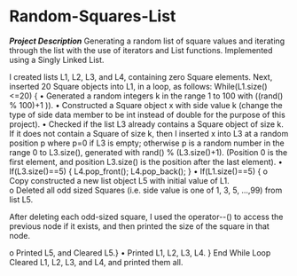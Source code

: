 # Random-Squares-List
***Project Description***
Generating a random list of square values and iterating through the list with the use of iterators and List functions.
Implemented using a Singly Linked List.

I created lists L1, L2, L3, and L4, containing zero Square elements. 
Next, inserted 20 Square objects into L1, in a loop, as follows:
  While(L1.size()<=20) {
• Generated a random integers k in the range 1 to 100 with ((rand() % 100)+1 )). 
•	Constructed a Square object x with side value k (change the type of side data member to be int instead of double for the purpose of this project).
•	Checked if the list L3 already contains a Square object of size k. If it does not contain a Square of size k, then I inserted x  into L3 at a random position p where p=0 if L3 is empty; otherwise p is a random number  in the range 0 to  L3.size(), generated with  rand() % (L3.size()+1). (Position 0 is the first element, and position L3.size() is the position after the last element).
•	If(L3.size()==5) { 
      L4.pop_front(); L4.pop_back(); }
•	If(L1.size()==5) { 
o	Copy constructed a new list object L5 with initial value of L1.  
o	Deleted all odd sized Squares (i.e. side value is one of  1, 3, 5, ...,99) from list L5.  

After deleting each odd-sized square, I used the operator--() to access the previous node if it exists, and then printed the size of the square in that node.

o	Printed L5, and Cleared L5.}
•	Printed L1, L2, L3, L4.
} End While Loop
Cleared L1, L2, L3, and L4, and printed them all.
